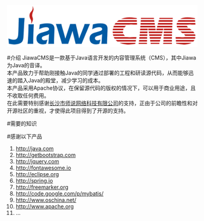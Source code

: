 ![JiawaCMS](/src/main/webapp/images/jiawacms.png "JiawaCMS")

#介绍
JiawaCMS是一款基于Java语言开发的内容管理系统（CMS），其中Jiawa为Java的音译。<br />
本产品致力于帮助刚接触Java的同学通过部署的工程和研读源代码，从而能够迅速的踏入Java的殿堂，减少学习的成本。<br />
本产品采用Apache协议，在保留源代码的版权的情况下，可以用于商业用途，且不收取任何费用。<br />
在此需要特别感谢[长沙市师说网络科技有限公司](http://www.shishuo.com)的支持，正由于公司的前瞻性和对开源社区的重视，才使得此项目得到了开源的支持。<br />

#需要的知识


#感谢以下产品
1. http://java.com <br />
2. http://getbootstrap.com <br />
3. http://jquery.com <br />
4. http://fontawesome.io <br />
5. http://eclipse.org <br />
6. http://spring.io <br />
7. http://freemarker.org <br />
8. http://code.google.com/p/mybatis/ <br />
9. http://www.oschina.net/ <br />
10. http://www.apache.org <br />
11. ...